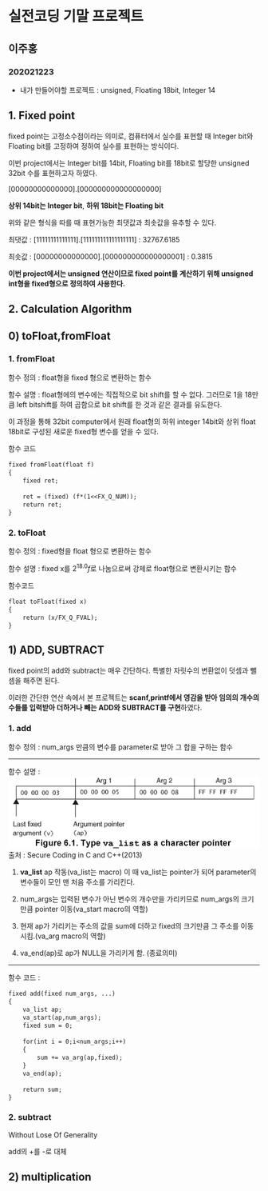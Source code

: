 # 실전코딩 기말 프로젝트
## 이주홍
### 202021223

* 내가 만들어야할 프로젝트 : unsigned, Floating 18bit, Integer 14

## 1. Fixed point
fixed point는 고정소수점이라는 의미로, 컴퓨터에서 실수를 표현할 때 Integer bit와 Floating bit를 고정하여 정하여 실수를 표현하는 방식이다.

이번 project에서는 Integer bit를 14bit, Floating bit를 18bit로 할당한 unsigned 32bit 수를 표현하고자 하였다.

$[00000000000000].[000000000000000000]$

**상위 14bit는 Integer bit**, **하위 18bit는 Floating bit**

위와 같은 형식을 따를 때 표현가능한 최댓값과 최솟값을 유추할 수 있다.

최댓값 : $[11111111111111].[111111111111111111]$ : 32767.6185

최솟값 : $[00000000000000].[000000000000000001]$ : 0.3815

**이번 project에서는 unsigned 연산이므로 fixed point를 계산하기 위해 unsigned int형을 fixed형으로 정의하여 사용한다.**

## 2. Calculation Algorithm
## 0) toFloat,fromFloat

### 1. **fromFloat**

함수 정의 : float형을 fixed 형으로 변환하는 함수

함수 설명 : float형에의 변수에는 직접적으로 bit shift를 할 수 없다. 그러므로 1을 18만큼 left bitshift를 하여 곱함으로 bit shift를 한 것과 같은 결과를 유도한다.

이 과정을 통해 32bit computer에서 원래 float형의 하위 integer 14bit와 상위 float 18bit로 구성된 새로운 fixed형 변수를 얻을 수 있다.

함수 코드

    fixed fromFloat(float f)
    {
        fixed ret;

        ret = (fixed) (f*(1<<FX_Q_NUM));
        return ret;
    }


### 2. **toFloat**

함수 정의 : fixed형을 float 형으로 변환하는 함수

함수 설명 : fixed x를 $2^18.0f$로 나눔으로써 강제로 float형으로 변환시키는 함수

함수코드

    float toFloat(fixed x)
    { 
        return (x/FX_Q_FVAL);
    }


## 1) ADD, SUBTRACT
fixed point의 add와 subtract는 매우 간단하다. 특별한 자릿수의 변환없이 덧셈과 뺄셈을 해주면 된다.

이러한 간단한 연산 속에서 본 프로젝트는 **scanf,printf에서 영감을 받아 임의의 개수의 수들를 입력받아 더하거나 빼는 ADD와 SUBTRACT를 구현**하였다.

### 1. **add**
함수 정의 : num_args 만큼의 변수를 parameter로 받아 그 합을 구하는 함수

-----
함수 설명 :
![image.png](./image.png)
출처 : Secure Coding in C and C++(2013)

1. **va_list** ap 작동(va_list는 macro)
이 때 va_list는 pointer가 되어 parameter의 변수들이 모인 맨 처음 주소를 가리킨다.

2. num_args는 입력된 변수가 아닌 변수의 개수만을 가리키므로 num_args의 크기만큼 pointer 이동(va_start macro의 역할)

3. 현재 ap가 가리키는 주소의 값을 sum에 더하고 fixed의 크기만큼 그 주소를 이동시킴.(va_arg macro의 역할)

4. va_end(ap)로 ap가 NULL을 가리키게 함. (종료의미)
-----
함수 코드 : 

    fixed add(fixed num_args, ...)
    {
        va_list ap;
        va_start(ap,num_args);
        fixed sum = 0;

        for(int i = 0;i<num_args;i++)
        {
            sum += va_arg(ap,fixed);
        }
        va_end(ap);

        return sum;
    }

### 2. **subtract**

Without Lose Of Generality

add의 +를 -로 대체

## 2) multiplication


